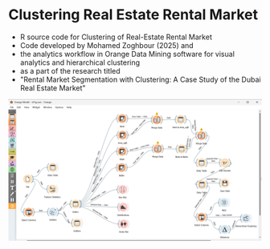 # Clustering Real Estate Rental Market

- R source code for Clustering of Real-Estate Rental Market
- Code developed by Mohamed Zoghbour (2025) 
and
- the analytics workflow in Orange Data Mining software for visual analytics and hierarchical clustering
- as a part of the research titled
- "Rental Market Segmentation with Clustering: A Case Study of the Dubai Real Estate Market"

![](https://github.com/gurdalertek/Clustering-Real-Estate-Rental-Market/blob/main/Orange%20Model%20-%20Screenshot.png)
